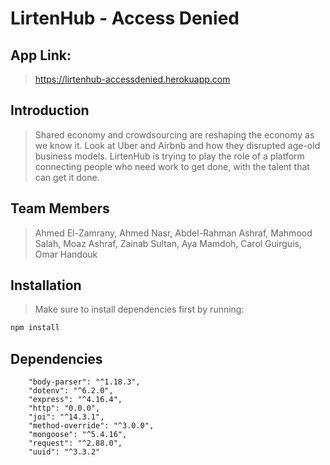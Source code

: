 # LirtenHub - Access Denied

## App Link:

> https://lirtenhub-accessdenied.herokuapp.com

## Introduction

> Shared economy and crowdsourcing are reshaping the economy as we know
> it. Look at Uber and Airbnb and how they disrupted age-old business models. LirtenHub is trying to play the role of a platform connecting people who
> need work to get done, with the talent that can get it done.

## Team Members

> Ahmed El-Zamrany, Ahmed Nasr, Abdel-Rahman Ashraf, Mahmood Salah, Moaz Ashraf, Zainab Sultan, Aya Mamdoh, Carol Guirguis, Omar Handouk

## Installation

> Make sure to install dependencies first by running:

```bash
npm install
```

## Dependencies

```
    "body-parser": "^1.18.3",
    "dotenv": "^6.2.0",
    "express": "^4.16.4",
    "http": "0.0.0",
    "joi": "^14.3.1",
    "method-override": "^3.0.0",
    "mongoose": "^5.4.16",
    "request": "^2.88.0",
    "uuid": "^3.3.2"
```
